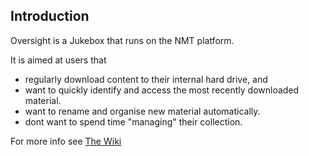 ## Introduction ##

Oversight is a  Jukebox that runs on the NMT platform.

It is aimed at users that

  * regularly download content to their internal hard drive, and
  * want to quickly identify and access the most recently downloaded material.
  * want to rename and organise new material automatically.
  * dont want to spend time "managing" their collection.

For more info see [The Wiki](OversightIntro.md)
